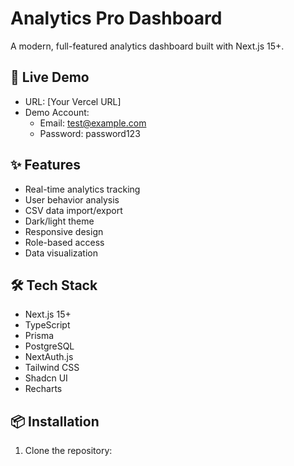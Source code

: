 # Analytics Pro Dashboard

A modern, full-featured analytics dashboard built with Next.js 15+.

## 🚀 Live Demo
- URL: [Your Vercel URL]
- Demo Account: 
  - Email: test@example.com
  - Password: password123

## ✨ Features
- Real-time analytics tracking
- User behavior analysis
- CSV data import/export
- Dark/light theme
- Responsive design
- Role-based access
- Data visualization

## 🛠 Tech Stack
- Next.js 15+
- TypeScript
- Prisma
- PostgreSQL
- NextAuth.js
- Tailwind CSS
- Shadcn UI
- Recharts

## 📦 Installation

1. Clone the repository:
